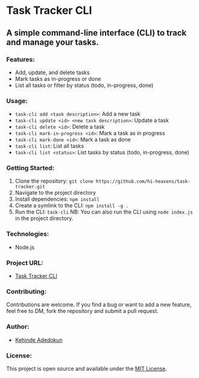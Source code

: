 # Task Tracker CLI

## A simple command-line interface (CLI) to track and manage your tasks.

### Features:

- Add, update, and delete tasks
- Mark tasks as in-progress or done
- List all tasks or filter by status (todo, in-progress, done)

### Usage:

- `task-cli add <task description>`: Add a new task
- `task-cli update <id> <new task description>`: Update a task
- `task-cli delete <id>`: Delete a task
- `task-cli mark-in-progress <id>`: Mark a task as in progress
- `task-cli mark-done <id>`: Mark a task as done
- `task-cli list`: List all tasks
- `task-cli list <status>`: List tasks by status (todo, in-progress, done)

### Getting Started:

1. Clone the repository: `git clone https://github.com/hi-heavens/task-tracker.git`
2. Navigate to the project directory
3. Install dependencies: `npm install`
4. Create a symlink to the CLI: `npm install -g .`
5. Run the CLI: `task-cli`
   NB: You can also run the CLI using `node index.js` in the project directory.

### Technologies:

- Node.js

### Project URL:

- [Task Tracker CLI](https://roadmap.sh/projects/task-tracker)

### Contributing:

Contributions are welcome. If you find a bug or want to add a new feature, feel free to DM, fork the repository and submit a pull request.

### Author:

- [Kehinde Adedokun](https://github.com/hi-heavens/)

### License:

This project is open source and available under the [MIT License](LICENSE).
